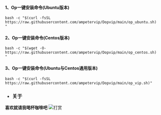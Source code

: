 #### 1、Op一键安装命令(Ubuntu版本)

`bash -c "$(curl -fsSL https://raw.githubusercontent.com/ampetervip/Dopvip/main/op_ubuntu.sh)"`

#### 2、Op一键安装命令(Centos版本)

`bash -c "$(wget -O- https://raw.githubusercontent.com/ampetervip/Dopvip/main/op_centos.sh)"`

#### 3、Op一键安装命令(Ubuntu与Centos通用版本)

`bash -c "$(curl -fsSL https://raw.githubusercontent.com/ampetervip/Dopvip/main/op_vip.sh)"`


- ### 关于

**喜欢就请我喝杯咖啡吧**
![打赏](https://raw.githubusercontent.com/ampetervip/Ampeter/refs/heads/main/%E6%94%B6%E6%AC%BE%E7%A0%81.jpg "打赏")
